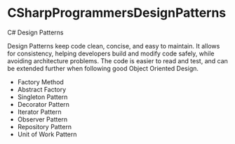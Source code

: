 # CSharpProgrammersDesignPatterns
C# Design Patterns

Design Patterns keep code clean, concise, and easy to maintain. It allows for consistency, helping developers build and modify code safely, while avoiding architecture problems. The code is easier to read and test, and can be extended further when following good Object Oriented Design.

* Factory Method
* Abstract Factory
* Singleton Pattern
* Decorator Pattern
* Iterator Pattern
* Observer Pattern
* Repository Pattern
* Unit of Work Pattern
